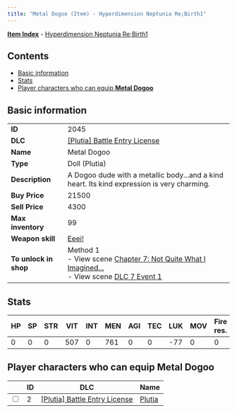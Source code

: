 ```yaml
---
title: "Metal Dogoo (Item) - Hyperdimension Neptunia Re;Birth1"
---
```


[**Item Index**](/neptunia/rb1/item/index.html) - [Hyperdimension Neptunia Re;Birth1](/neptunia/rb1)

## Contents

- [Basic information](#basic-information)
- [Stats](#stats)
- [Player characters who can equip **Metal Dogoo**](#player-characters-who-can-equip-metal-dogoo)

## Basic information

|   |   |
| -- | -- |
| **ID** | 2045 |
| **DLC** | [[Plutia] Battle Entry License](/neptunia/rb1/dlc/7-plutia.html) |
| **Name** | Metal Dogoo |
| **Type** | Doll (Plutia) |
| **Description** | A Dogoo dude with a metallic body...and a kind heart. Its kind expression is very charming. |
| **Buy Price** | 21500 |
| **Sell Price** | 4300 |
| **Max inventory** | 99 |
| **Weapon skill** | [Eeei!](/neptunia/rb1/skill/7-202-eeei.html) |
| **To unlock in shop** | Method 1<br />- View scene [Chapter 7: Not Quite What I Imagined...](/neptunia/rb1/scene/1-701-chapter-7-not-quite-what-i-imagined.html)<br />- View scene [DLC 7 Event 1](/neptunia/rb1/scene/7-5010-dlc-7-event-1.html) |


## Stats

| HP | SP | STR | VIT | INT | MEN | AGI | TEC | LUK | MOV | Fire res. | Ice res. | Wind res. | Lightning res. |
| -- | -- | --- | --- | --- | --- | --- | --- | --- | --- | --------- | -------- | --------- | -------------- |
| 0 | 0 | 0 | 507 | 0 | 761 | 0 | 0 | -77 | 0 | 0 | 0 | 0 | 0 |


## Player characters who can equip **Metal Dogoo**

|    | ID | DLC | Name |
| -- | -- | --- | ---- |
| <input type="checkbox" id="rb1-player-7-2" class="trackbox" /> | 2 | [[Plutia] Battle Entry License](/neptunia/rb1/dlc/7-plutia.html) | [Plutia](/neptunia/rb1/player/7-2-plutia.html) |
